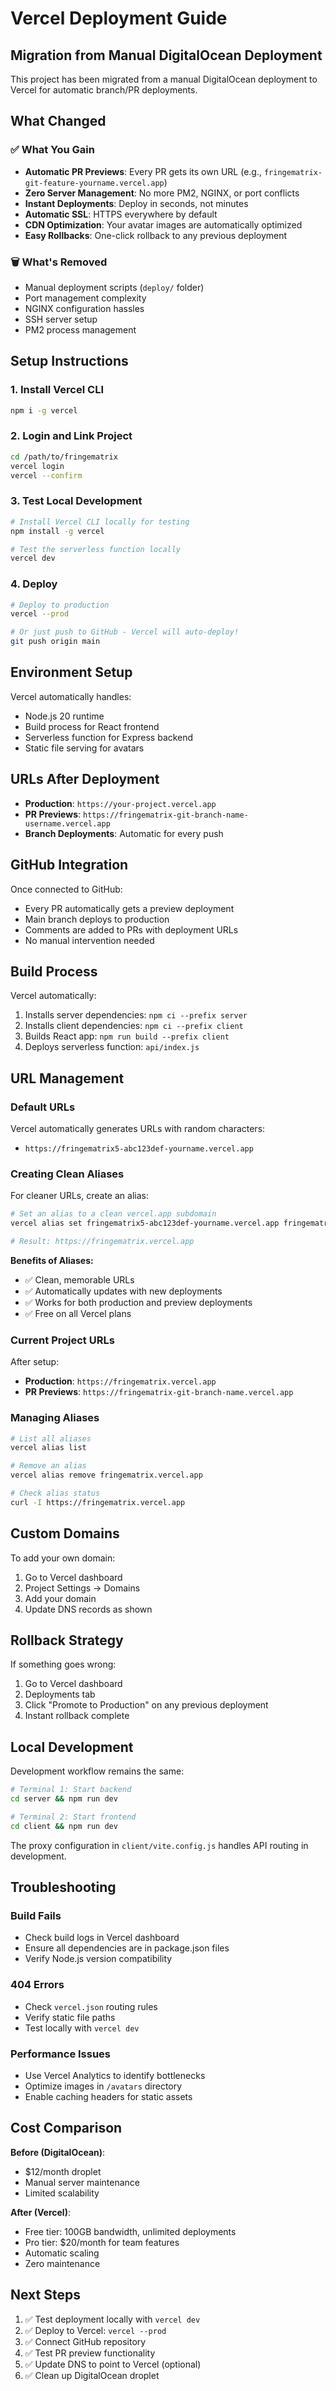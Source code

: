 # Vercel Deployment Guide

## Migration from Manual DigitalOcean Deployment

This project has been migrated from a manual DigitalOcean deployment to Vercel for automatic branch/PR deployments.

## What Changed

### ✅ What You Gain
- **Automatic PR Previews**: Every PR gets its own URL (e.g., `fringematrix-git-feature-yourname.vercel.app`)
- **Zero Server Management**: No more PM2, NGINX, or port conflicts
- **Instant Deployments**: Deploy in seconds, not minutes
- **Automatic SSL**: HTTPS everywhere by default
- **CDN Optimization**: Your avatar images are automatically optimized
- **Easy Rollbacks**: One-click rollback to any previous deployment

### 🗑️ What's Removed
- Manual deployment scripts (`deploy/` folder)
- Port management complexity
- NGINX configuration hassles
- SSH server setup
- PM2 process management

## Setup Instructions

### 1. Install Vercel CLI
```bash
npm i -g vercel
```

### 2. Login and Link Project
```bash
cd /path/to/fringematrix
vercel login
vercel --confirm
```

### 3. Test Local Development
```bash
# Install Vercel CLI locally for testing
npm install -g vercel

# Test the serverless function locally
vercel dev
```

### 4. Deploy
```bash
# Deploy to production
vercel --prod

# Or just push to GitHub - Vercel will auto-deploy!
git push origin main
```

## Environment Setup

Vercel automatically handles:
- Node.js 20 runtime
- Build process for React frontend
- Serverless function for Express backend
- Static file serving for avatars

## URLs After Deployment

- **Production**: `https://your-project.vercel.app`
- **PR Previews**: `https://fringematrix-git-branch-name-username.vercel.app`
- **Branch Deployments**: Automatic for every push

## GitHub Integration

Once connected to GitHub:
- Every PR automatically gets a preview deployment
- Main branch deploys to production
- Comments are added to PRs with deployment URLs
- No manual intervention needed

## Build Process

Vercel automatically:
1. Installs server dependencies: `npm ci --prefix server`
2. Installs client dependencies: `npm ci --prefix client`  
3. Builds React app: `npm run build --prefix client`
4. Deploys serverless function: `api/index.js`

## URL Management

### Default URLs
Vercel automatically generates URLs with random characters:
- `https://fringematrix5-abc123def-yourname.vercel.app`

### Creating Clean Aliases

For cleaner URLs, create an alias:

```bash
# Set an alias to a clean vercel.app subdomain
vercel alias set fringematrix5-abc123def-yourname.vercel.app fringematrix.vercel.app

# Result: https://fringematrix.vercel.app
```

**Benefits of Aliases:**
- ✅ Clean, memorable URLs
- ✅ Automatically updates with new deployments
- ✅ Works for both production and preview deployments
- ✅ Free on all Vercel plans

### Current Project URLs

After setup:
- **Production**: `https://fringematrix.vercel.app`
- **PR Previews**: `https://fringematrix-git-branch-name.vercel.app`

### Managing Aliases

```bash
# List all aliases
vercel alias list

# Remove an alias
vercel alias remove fringematrix.vercel.app

# Check alias status
curl -I https://fringematrix.vercel.app
```

## Custom Domains

To add your own domain:
1. Go to Vercel dashboard
2. Project Settings → Domains
3. Add your domain
4. Update DNS records as shown

## Rollback Strategy

If something goes wrong:
1. Go to Vercel dashboard
2. Deployments tab
3. Click "Promote to Production" on any previous deployment
4. Instant rollback complete

## Local Development

Development workflow remains the same:
```bash
# Terminal 1: Start backend
cd server && npm run dev

# Terminal 2: Start frontend  
cd client && npm run dev
```

The proxy configuration in `client/vite.config.js` handles API routing in development.

## Troubleshooting

### Build Fails
- Check build logs in Vercel dashboard
- Ensure all dependencies are in package.json files
- Verify Node.js version compatibility

### 404 Errors
- Check `vercel.json` routing rules
- Verify static file paths
- Test locally with `vercel dev`

### Performance Issues
- Use Vercel Analytics to identify bottlenecks
- Optimize images in `/avatars` directory
- Enable caching headers for static assets

## Cost Comparison

**Before (DigitalOcean)**:
- $12/month droplet
- Manual server maintenance
- Limited scalability

**After (Vercel)**:
- Free tier: 100GB bandwidth, unlimited deployments
- Pro tier: $20/month for team features
- Automatic scaling
- Zero maintenance

## Next Steps

1. ✅ Test deployment locally with `vercel dev`
2. ✅ Deploy to Vercel: `vercel --prod`  
3. ✅ Connect GitHub repository
4. ✅ Test PR preview functionality
5. ✅ Update DNS to point to Vercel (optional)
6. ✅ Clean up DigitalOcean droplet
